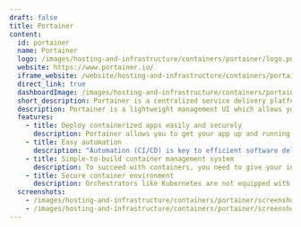 ```yaml
---
draft: false
title: Portainer
content:
  id: portainer
  name: Portainer
  logo: /images/hosting-and-infrastructure/containers/portainer/logo.png
  website: https://www.portainer.io/
  iframe_website: /website/hosting-and-infrastructure/containers/portainer
  direct_link: true
  dashboardImage: /images/hosting-and-infrastructure/containers/portainer/screenshot-1.png
  short_description: Portainer is a centralized service delivery platform for containerized apps.
  description: Portainer is a lightweight management UI which allows you to easily manage your Docker host or Swarm cluster. Portainer is meant to be as simple to deploy as it is to use. It consists of a single container that can run on any Docker engine (Docker for Linux and Docker for Windows are supported).
  features:
    - title: Deploy containerized apps easily and securely
      description: Portainer allows you to get your app up and running in any container-based environment (Docker, Kubernetes. ACI) quickly, easily and securely without first having to learn the platform intricacies.
    - title: Easy automation
      description: "Automation (CI/CD) is key to efficient software delivery, but it can be tricky to get going. Portainer's simple GitOps integration is the perfect place to start."
    - title: Simple-to-build container management system
      description: To succeed with containers, you need to give your internal users secure access to the tools they need. Portainer makes it easy to set up and configure a complete container service delivery engine.
    - title: Secure container environment
      description: Orchestrators like Kubernetes are not equipped with identity and access management by default. Portainer makes it easy to set up and manage centralized identity and access management (including RBAC).
  screenshots:
    - /images/hosting-and-infrastructure/containers/portainer/screenshot-1.png
    - /images/hosting-and-infrastructure/containers/portainer/screenshot-2.png
---
```

